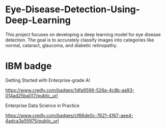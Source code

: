 # Eye-Disease-Detection-Using-Deep-Learning

This project focuses on developing a deep learning model for eye disease detection. The goal is to accurately classify images into categories like normal, cataract, glaucoma, and diabetic retinopathy.

# IBM badge
 Getting Started with Enterprise-grade AI
 
 https://www.credly.com/badges/1dfa9596-526a-4c8b-aa93-014ad25ba017/public_url
 
 Enterprise Data Science in Practice

 https://www.credly.com/badges/cf66de0c-7621-4167-aee4-4adca3a55975/public_url
